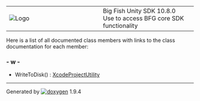 <table>
<colgroup>
<col style="width: 50%" />
<col style="width: 50%" />
</colgroup>
<tbody>
<tr class="odd">
<td><img src="Icon-100.png" alt="Logo" /></td>
<td><div id="projectname">
Big Fish Unity SDK<span id="projectnumber"> 10.8.0</span>
</div>
<div id="projectbrief">
Use to access BFG core SDK functionality
</div></td>
</tr>
</tbody>
</table>

Here is a list of all documented class members with links to the class
documentation for each member:

### \- w -

  - WriteToDisk() : [XcodeProjectUtility](class_xcode_project_utility.html#a21efa79890bebdc702b1d25f711c272e)

-----

Generated
by [![doxygen](doxygen.svg)](https://www.doxygen.org/index.html) 1.9.4
